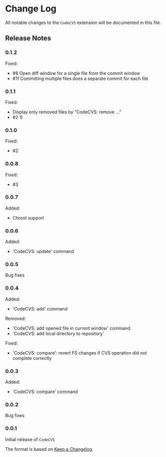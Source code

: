 # Change Log

All notable changes to the `CodeCVS` extension will be documented in this file.

## Release Notes

### 0.1.2

Fixed:
* #8 Open diff window for a single file from the commit window
* #11 Committing multiple files does a separate commit for each file

### 0.1.1

Fixed:
* Display only removed files by "CodeCVS: remove ..."
* #2 1)

### 0.1.0

Fixed:
* #2

### 0.0.8

Fixed:
* #3

### 0.0.7

Added:
* Chroot support

### 0.0.6

Added:
* 'CodeCVS: update' command

### 0.0.5

Bug fixes

### 0.0.4

Added:
* 'CodeCVS: add' command

Removed:
* 'CodeCVS: add opened file in current window' command
* 'CodeCVS: add local directory to repository'

Fixed:
* 'CodeCVS: compare': revert FS changes if CVS operation did not complete correctly

### 0.0.3

Added:
* 'CodeCVS: compare' command

### 0.0.2

Bug fixes

### 0.0.1

Initial release of `CodeCVS`

The format is based on [Keep a Changelog](http://keepachangelog.com/).